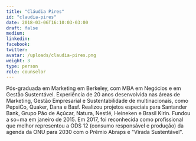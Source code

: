 ```yaml
---
title: "Cláudia Pires"
id: "claudia-pires"
date: 2018-03-06T16:10:03-03:00
draft: false
medium:
linkedin:
facebook:
twitter:
avatar: /uploads/claudia-pires.png
weight: 3
type: person
role: counselor
---
```


Pós-graduada em Marketing em Berkeley, com MBA em Negócios e em Gestão Sustentável. Experiência de 20 anos desenvolvida nas áreas de Marketing, Gestão Empresarial e Sustentabilidade de multinacionais, como PepsiCo, Quaker, Dana e Basf. Realizou projetos especiais para Santander Bank, Grupo Pão de Açúcar, Natura, Nestlé, Heineken e Brasil Kirin. Fundou a so+ma em janeiro de 2015. Em 2017, foi reconhecida como profissional que melhor representou a ODS 12 (consumo responsável e produção) da agenda da ONU para 2030 com o Prêmio Abraps e "Virada Sustentável".
